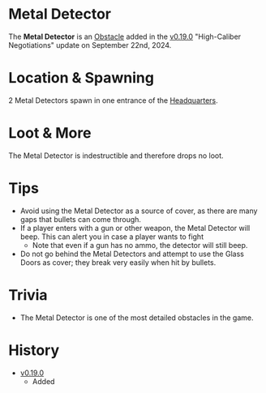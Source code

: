 # Metal Detector
The **Metal Detector** is an [Obstacle](/obstacles) added in the [v0.19.0](https://github.com/HasangerGames/suroi/releases/tag/v0.19.0) "High-Caliber Negotiations" update on September 22nd, 2024. 

# Location & Spawning
2 Metal Detectors spawn in one entrance of the [Headquarters](/buildings/headquarters). 

# Loot & More
The Metal Detector is indestructible and therefore drops no loot.

# Tips
- Avoid using the Metal Detector as a source of cover, as there are many gaps that bullets can come through. 
- If a player enters with a gun or other weapon, the Metal Detector will beep. This can alert you in case a player wants to fight
	- Note that even if a gun has no ammo, the detector will still beep.
- Do not go behind the Metal Detectors and attempt to use the Glass Doors as cover; they break very easily when hit by bullets.

# Trivia
- The Metal Detector is one of the most detailed obstacles in the game.

# History
- [v0.19.0](https://github.com/HasangerGames/suroi/releases/tag/v0.19.0)
	- Added






